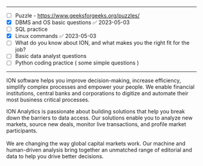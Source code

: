 ----

- [ ] Puzzle - https://www.geeksforgeeks.org/puzzles/
- [x] DBMS and OS basic questions ✅ 2023-05-03
- [ ] SQL practice
- [x] Linux commands ✅ 2023-05-03
- [ ] What do you know about ION, and what makes you the right fit for the job?
- [ ] Basic data analyst questions
- [ ] Python coding practice ( some simple questions )

---



ION software helps you improve decision-making, increase efficiency, simplify complex processes and empower your people. We enable financial institutions, central banks and corporations to digitize and automate their most business critical processes.

ION Analytics is passionate about building solutions that help you break down the barriers to data access. Our solutions enable you to analyze new markets, source new deals, monitor live transactions, and profile market participants.  
   
We are changing the way global capital markets work. Our machine and human-driven analysis bring together an unmatched range of editorial and data to help you drive better decisions.